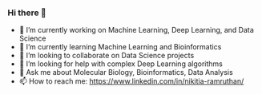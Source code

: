 ### Hi there 👋

- 🔭 I’m currently working on Machine Learning, Deep Learning, and Data Science
- 🌱 I’m currently learning Machine Learning and Bioinformatics
- 👯 I’m looking to collaborate on Data Science projects
- 🤔 I’m looking for help with complex Deep Learning algorithms
- 💬 Ask me about Molecular Biology, Bioinformatics, Data Analysis
- 📫 How to reach me: https://www.linkedin.com/in/nikitia-ramruthan/
